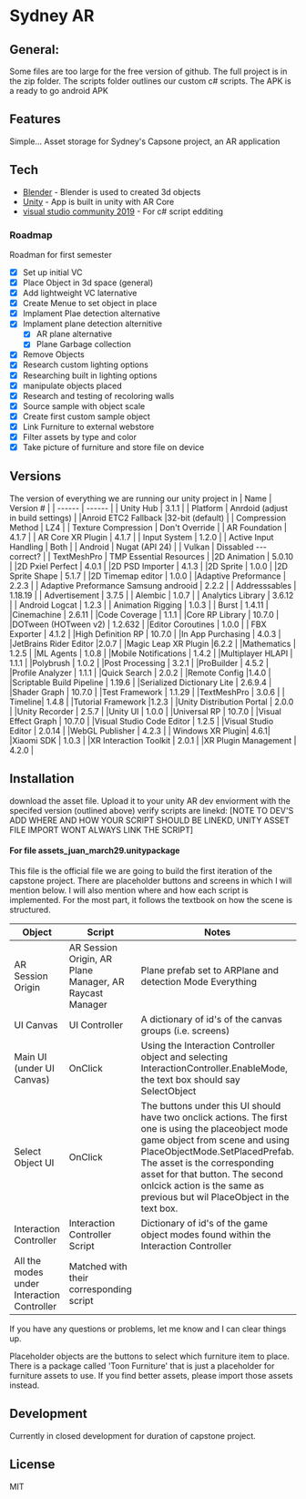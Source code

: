 # Sydney AR

## General: 
Some files are too large for the free version of github. The full project is in the zip folder.
The scripts folder outlines our custom c# scripts.
The APK is a ready to go android APK
## Features

 Simple... Asset storage for Sydney's Capsone project, an AR application



## Tech

- [Blender] - Blender is used to created 3d objects
- [Unity] - App is built in unity with AR Core
- [visual studio community 2019] - For c# script edditing

### Roadmap
Roadman for first semester
- [x] Set up initial VC
- [x] Place Object in 3d space (general)
- [x] Add lightweight VC laternative
- [x] Create Menue to set object in place
- [x] Implament Plae detection alternative
- [x] Implament plane detection alternitive
    - [x] AR plane alternative
    -  [x] Plane Garbage collection
- [x] Remove Objects
- [x] Research custom lighting options
- [x] Researching built in lighting options  
- [x] manipulate objects placed
- [x] Research and testing of recoloring walls
- [x] Source sample with object scale
- [x] Create first custom sample object
- [x] Link Furniture to external webstore
- [x] Filter assets by type and color
-  [x] Take picture of furniture and store file on device
## Versions
The version of everything we are running our unity project in
| Name | Version # |
| ------ | ------ |
| Unity Hub  | 3.1.1  |
| Platform | Anrdoid (adjust in build settings) |
|Anroid ETC2 Fallback  |32-bit (default)  |
| Compression Method | LZ4 |
| Texture Compression | Don't Override |
| AR Foundation | 4.1.7 |
| AR Core XR Plugin | 4.1.7  |
| Input System  | 1.2.0 |
| Active Input Handling | Both |
| Android  | Nugat (API 24)  |
| Vulkan  | Dissabled --- correct? | 
| TextMeshPro |  TMP Essential Resources |
|2D Animation | 5.0.10 |
|2D Pxiel Perfect | 4.0.1 |
|2D PSD Importer | 4.1.3 |
|2D Sprite | 1.0.0 |
|2D Sprite Shape | 5.1.7 |
|2D Timemap editor | 1.0.0 |
|Adaptive Preformance | 2.2.3 |
| Adaptive Preformance Samsung androoid | 2.2.2 |
| Addresssables | 1.18.19  |
| Advertisement | 3.7.5 |
| Alembic | 1.0.7 |
| Analytics Library | 3.6.12 |
| Android Logcat | 1.2.3 |
| Animation Rigging | 1.0.3 |
| Burst | 1.4.11 |
|Cinemachine | 2.6.11 |
|Code Coverage | 1.1.1 |
|Core RP Library | 10.7.0 |
|DOTween (HOTween v2) | 1.2.632 |
|Editor Coroutines | 1.0.0 |
| FBX Exporter | 4.1.2 |
|High Definition RP | 10.7.0 |
|In App Purchasing | 4.0.3 |
|JetBrains Rider Editor |2.0.7  |
|Magic Leap XR Plugin |6.2.2  |
|Mathematics | 1.2.5  |
|ML Agents | 1.0.8 |
|Mobile Notifications | 1.4.2 |
|Multiplayer HLAPI | 1.1.1  |
|Polybrush | 1.0.2  |
|Post Processing | 3.2.1 |
|ProBuilder | 4.5.2 |
|Profile Analyzer | 1.1.1 |
|Quick Search | 2.0.2 |
|Remote Config |1.4.0  |
|Scriptable Build Pipeline | 1.19.6  |
|Serialized Dictionary Lite | 2.6.9.4 |
|Shader Graph | 10.7.0 |
|Test Framework | 1.1.29  |
|TextMeshPro | 3.0.6 |
| Timeline| 1.4.8 |
|Tutorial Framework |1.2.3  |
|Unity Distribution Portal | 2.0.0 |
|Unity Recorder | 2.5.7 |
|Unity UI | 1.0.0 |
|Universal RP | 10.7.0 |
|Visual Effect Graph | 10.7.0 |
|Visual Studio Code Editor | 1.2.5 |
|Visual Studio Editor | 2.0.14 |
|WebGL Publisher | 4.2.3 |
| Windows XR Plugin|  4.6.1|
|Xiaomi SDK | 1.0.3 |
|XR Interaction Toolkit | 2.0.1 |
|XR Plugin Management | 4.2.0 |



## Installation

download the asset file. 
Upload it to your unity AR dev enviorment with the specifed version (outlined above)
verify scripts are linekd: [NOTE TO DEV'S ADD WHERE AND HOW YOUR SCRIPT SHOULD BE LINEKD, UNITY ASSET FILE IMPORT WONT ALWAYS LINK THE SCRIPT]

#### For file assets_juan_march29.unitypackage 

This file is the official file we are going to build the first iteration of the capstone project. There are placeholder buttons and screens in which I will mention below.
I will also mention where and how each script is implemented. For the most part, it follows the textbook on how the scene is structured.

| Object | Script | Notes |
| ------ | ------ | ---------------------------------------------------------------------------------------------------------------- |
|AR Session Origin |AR Session Origin, AR Plane Manager, AR Raycast Manager |Plane prefab set to ARPlane and detection Mode Everything |
|UI Canvas |UI Controller |A dictionary of id's of the canvas groups (i.e. screens) |
|Main UI (under UI Canvas) |OnClick |Using the Interaction Controller object and selecting InteractionController.EnableMode, the text box should say SelectObject |
|Select Object UI |OnClick |The buttons under this UI should have two onclick actions. The first one is using the placeobject mode game object from scene and using PlaceObjectMode.SetPlacedPrefab. The asset is the corresponding asset for that button. The second onlcick action is the same as previous but wil PlaceObject in the text box. |
|Interaction Controller|Interaction Controller Script |Dictionary of id's of the game object modes found within the Interaction Controller |
|All the modes under Interaction Controller| Matched with their corresponding script | |

If you have any questions or problems, let me know and I can clear things up.

Placeholder objects are the buttons to select which furniture item to place.
There is a package called 'Toon Furniture' that is just a placeholder for furniture assets to use. If you find better assets, please import those assets instead.

## Development
 Currently in closed development for duration of capstone project.
## License

MIT

[Unity]: <https://unity.com/>
[Blender]: <https://www.blender.org/download/>
[visual studio community 2019]: <https://visualstudio.microsoft.com/downloads/>
